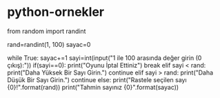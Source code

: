 # python-ornekler

from random import randint
 
rand=randint(1, 100)
sayac=0
 
while True:
    sayac+=1
    sayi=int(input("1 ile 100 arasında değer girin (0 çıkış):"))
    if(sayi==0):
        print("Oyunu İptal Ettiniz")
        break
    elif sayi < rand:
        print("Daha Yüksek Bir Sayı Girin.")
        continue
    elif sayi > rand:
        print("Daha Düşük Bir Sayı Girin.")
        continue
    else:
        print("Rastele seçilen sayı {0}!".format(rand))
        print("Tahmin sayınız {0}".format(sayac))
 

